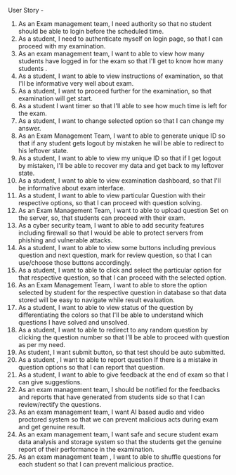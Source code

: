 User Story - 

1. As an Exam management team, I need authority so that no student should be able to login before the scheduled time.
2. As a student, I need to authenticate myself on login page, so that I can proceed with my examination.
3. As an exam management team, I want to able to view how many students have logged in for the exam so that I'll get to know how many students .
4. As a student, I want to able to view instructions of examination, so that I'll be informative very well about exam.
5. As a student, I want to proceed further for the examination, so that examination will get start.
6. As a student I want timer so that I'll able to see how much time is left for the exam.
7. As a student, I want to change selected option so that I can change my answer.
8. As an Exam Management Team, I want to able to generate unique ID so that if any student gets logout by mistaken he will be able to redirect to his leftover state.
9. As a student, I want to able to view my unique ID so that if I get logout by mistaken, I'll be able to recover my data and get back to my leftover state.
10. As a student, I want to able to view examination dashboard, so that I'll be informative about exam interface.
11. As a student, I want to able to view particular Question with their respective options, so that I can proceed with question solving.
12. As an Exam Management Team, I want to able to upload question Set on the server, so, that students can proceed with their exam.
13. As a cyber security team, I want to able to add security features including firewall so that I would be able to protect servers from phishing and vulnerable attacks.
14. As a student, I want to able to view some buttons including previous question and next question, mark for review question, so that I can use/choose those buttons accordingly.
15. As a student, I want to able to click and select the particular option for that respective question, so that I can proceed with the selected option.
16. As an Exam Management Team, I want to able to store the option selected by student for the respective question in database so that data stored will be easy to navigate while result evaluation.
17. As a student, I want to able to view status of the question by differentiating the colors so that I'll be able to understand which questions I have solved and unsolved.
18. As a student, I want to able to redirect to any random question by clicking the question number so that I'll be able to proceed with question as per my need.
19. As student, I want submit button, so that test should be auto submitted.
20. As a student , I want to able to report question If there is a mistake in question options so that I can report that question.
21. As a student, I want to able to give feedback at the end of exam so that I can give suggestions.
22. As an exam management team, I should be notified for the feedbacks and reports that have generated from students side so that I can review/rectify the questions. 
23. As an exam management team, I want AI based audio and video proctored system so that we can prevent malicious acts during exam and get genuine result.
24. As an exam management team, I want safe and secure student exam data analysis and storage system so that the students get the genuine report of their performance in the examination.
25. As an exam management team , I want to able to shuffle questions for each student so that I can prevent malicious practice.
